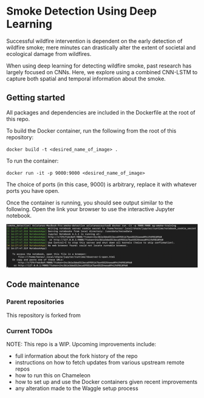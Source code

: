 # Smoke Detection Using Deep Learning
Successful wildfire intervention is dependent on the early detection of wildfire smoke; 
mere minutes can drastically alter the extent of societal and ecological damage from 
wildfires. 

When using deep learning for detecting wildfire smoke, past research has largely focused on CNNs. 
Here, we explore using a combined CNN-LSTM to capture both spatial and temporal information
about the smoke.

## Getting started
All packages and dependencies are included in the Dockerfile at the root of this repo. 

To build the Docker container, run the following from the root of this repository:

`docker build -t <desired_name_of_image> . `

To run the container:

`docker run -it -p 9000:9000 <desired_name_of_image>`

The choice of ports (in this case, 9000) is arbitrary, replace it with whatever ports you have 
open.

Once the container is running, you should see output similar to the following. Open the link 
your browser to use the interactive Jupyter notebook.

![alt text](/docs/images/jupyter_output.png "output of running Docker container")

## Code maintenance
### Parent repositories

This repository is forked from 

### Current TODOs
NOTE: This repo is a WIP.
Upcoming improvements include:
- full information about the fork history of the repo
- instructions on how to fetch updates from various upstream remote repos
- how to run this on Chameleon
- how to set up and use the Docker containers given recent improvements
- any alteration made to the Waggle setup process